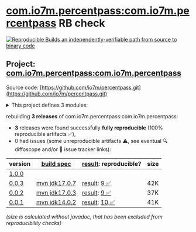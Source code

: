 [com.io7m.percentpass:com.io7m.percentpass](https://central.sonatype.com/artifact/com.io7m.percentpass/com.io7m.percentpass/versions) RB check
=======

[![Reproducible Builds](https://reproducible-builds.org/images/logos/rb.svg) an independently-verifiable path from source to binary code](https://reproducible-builds.org/)

## Project: [com.io7m.percentpass:com.io7m.percentpass](https://central.sonatype.com/artifact/com.io7m.percentpass/com.io7m.percentpass/versions)

Source code: [https://github.com/io7m/percentpass.git](https://github.com/io7m/percentpass.git)

<details><summary>This project defines 3 modules:</summary>

* [com.io7m.percentpass:com.io7m.percentpass](https://central.sonatype.com/artifact/com.io7m.percentpass/com.io7m.percentpass/0.0.3)
* [com.io7m.percentpass:com.io7m.percentpass.extension](https://central.sonatype.com/artifact/com.io7m.percentpass/com.io7m.percentpass.extension/0.0.3)
* [com.io7m.percentpass:com.io7m.percentpass.tests](https://central.sonatype.com/artifact/com.io7m.percentpass/com.io7m.percentpass.tests/0.0.3)
</details>

rebuilding **3 releases** of com.io7m.percentpass:com.io7m.percentpass:
- **3** releases were found successfully **fully reproducible** (100% reproducible artifacts :white_check_mark:),
- 0 had issues (some unreproducible artifacts :warning:, see eventual :mag: diffoscope and/or :memo: issue tracker links):

| version | [build spec](/BUILDSPEC.md) | [result](https://reproducible-builds.org/docs/jvm/): reproducible? | size |
| -- | --------- | ------ | -- |
| [1.0.0](https://central.sonatype.com/artifact/com.io7m.percentpass/com.io7m.percentpass/1.0.0/pom) | | | |
| [0.0.3](https://central.sonatype.com/artifact/com.io7m.percentpass/com.io7m.percentpass/0.0.3/pom) | [mvn jdk17.0.7](com.io7m.percentpass-0.0.3.buildspec) | [result](com.io7m.percentpass-0.0.3.buildinfo): [9 :white_check_mark: ](com.io7m.percentpass-0.0.3.buildcompare) | 42K |
| [0.0.2](https://central.sonatype.com/artifact/com.io7m.percentpass/com.io7m.percentpass/0.0.2/pom) | [mvn jdk17.0.3](com.io7m.percentpass-0.0.2.buildspec) | [result](com.io7m.percentpass-0.0.2.buildinfo): [9 :white_check_mark: ](com.io7m.percentpass-0.0.2.buildcompare) | 37K |
| [0.0.1](https://central.sonatype.com/artifact/com.io7m.percentpass/com.io7m.percentpass/0.0.1/pom) | [mvn jdk14.0.2](com.io7m.percentpass-0.0.1.buildspec) | [result](com.io7m.percentpass-0.0.1.buildinfo): [10 :white_check_mark: ](com.io7m.percentpass-0.0.1.buildcompare) | 41K |

<i>(size is calculated without javadoc, that has been excluded from reproducibility checks)</i>
